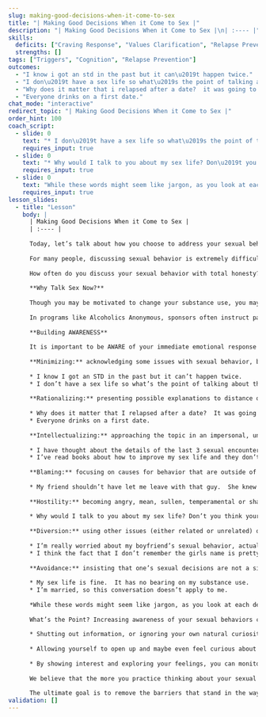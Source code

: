 ```yaml
---
slug: making-good-decisions-when-it-come-to-sex
title: "| Making Good Decisions When it Come to Sex |"
description: "| Making Good Decisions When it Come to Sex |\n| :---- |"
skills:
  deficits: ["Craving Response", "Values Clarification", "Relapse Prevention", "Cognitive Reframing"]
  strengths: []
tags: ["Triggers", "Cognition", "Relapse Prevention"]
outcomes:
  - "I know i got an std in the past but it can\u2019t happen twice."
  - "I don\u2019t have a sex life so what\u2019s the point of talking about this?"
  - "Why does it matter that i relapsed after a date?  it was going to happen at some point anyway."
  - "Everyone drinks on a first date."
chat_mode: "interactive"
redirect_topic: "| Making Good Decisions When it Come to Sex |"
order_hint: 100
coach_script:
  - slide: 0
    text: "* I don\u2019t have a sex life so what\u2019s the point of talking about this?"
    requires_input: true
  - slide: 0
    text: "* Why would I talk to you about my sex life? Don\u2019t you think your curiosity is a bit strange?"
    requires_input: true
  - slide: 0
    text: "While these words might seem like jargon, as you look at each description, are there any that feel familiar to you?  How comfortable do you feel having an open discussion about your sexuality and sexual behavior?"
    requires_input: true
lesson_slides:
  - title: "Lesson"
    body: |
      | Making Good Decisions When it Come to Sex |
      | :---- |
      
      Today, let’s talk about how you choose to address your sexual behaviors and sex life while making changes in your substance use patterns. Again, this can be an awkward session, so please feel free to participate as little or much as you want. I hope you will feel comfortable being open and honest with me even if it feels uncomfortable at times. We do this session because often, people who are changing their substance using behavior don’t know (or don’t want to believe) that their sexual behavior has any impact on that struggle.  This session should be an opportunity for you to discuss your sexual health in the context of your efforts to make changes in your substance use. How does that sound to you? 
      
      For many people, discussing sexual behavior is extremely difficult, and often avoided altogether. Because it is such a personal and private topic, it can be frightening and even painful to examine your sexual choices with honesty and without judgment. In an increasingly diverse world, we all hear a variety of messages about sexual behavior, sexual satisfaction, relationships and love from family, friends, and the media.  Add to this the feelings that come with examining your use of substances, and you have a pretty overwhelming combination. At the same time, people often find they are relieved to have a private and non-judgmental space to openly discuss their sexuality in therapy.  Talk about sex with someone you trust can help you to get in touch with your own feelings and values about sex.
      
      How often do you discuss your sexual behavior with total honesty? Who could you or do you discuss it with?  I hope that by creating a safe place in treatment for you to reflect on your sexuality, you can begin to consider how having a satisfying and enjoyable sexual life can be an important part of your overall health and happiness.  Let’s read on about why now?
      
      **Why Talk Sex Now?**  
      
      Though you may be motivated to change your substance use, you may feel that discussing your sex-life is not what you signed up for.  We know that many people who are struggling to change their use of substances actively avoid discussing their sexual choices.  They avoid talking about the relationship between their use of substances and their sex life even more.  Many don’t understand why this topic is so important and feel put on the spot or defensive when the subject comes up.  We hope that you will tolerate this discussion as there is a lot of evidence that thinking through your relationship with sex can be helpful in making larger life changes and in particular changes in your use of substances or engagement in other compulsive behaviors.
      
      In programs like Alcoholics Anonymous, sponsors often instruct participants to abstain from sex and/or new relationships in the first year of sobriety.  While you may agree, disagree, or have no opinion, I want to encourage you to examine the relationship between sex and your substance use. Are you aware of having any particular reaction to this topic?  
      
      **Building AWARENESS**
      
      It is important to be AWARE of your immediate emotional response to discussing this topic as a part of treatment.  People respond to it in different ways: while some people are glad to have the chance to really talk about their sexuality, others dismiss it as irrelevant to their treatment or resort to making jokes or sexually explicit comments to cope with their feelings.  Here are some of the ways people tend to block conversations about their sexual behavior.  We draw your attention to these ways of coping because they tend to shut potentially helpful discussions down and promote avoidance of feelings that may be important to understand.  See if you can identify anyone that might be getting in your way:
      
      **Minimizing:** acknowledging some issues with sexual behavior, but discounting them as either insignificant or unimportant.  This can occur even when a person’s sexual behavior has resulted in negative consequences for their health, safety or intimate relationships.
      
      * I know I got an STD in the past but it can’t happen twice.  
      * I don’t have a sex life so what’s the point of talking about this? 
      
      **Rationalizing:** presenting possible explanations to distance one’s self from responsibility.
      
      * Why does it matter that I relapsed after a date?  It was going to happen at some point anyway.  
      * Everyone drinks on a first date.
      
      **Intellectualizing:** approaching the topic in an impersonal, unemotional way.
      
      * I have thought about the details of the last 3 sexual encounters I’ve had, and I know what I need to do.  
      * I’ve read books about how to improve my sex life and they don’t help.
      
      **Blaming:** focusing on causes for behavior that are outside of yourself and beyond your control.
      
      * My friend shouldn’t have let me leave with that guy.  She knew that I was drunk, and that it’s hard for me to resist going home with someone after a few drinks.
      
      **Hostility:** becoming angry, mean, sullen, temperamental or shaming towards anyone who attempts to talk to you about your sexual behavior.
      
      * Why would I talk to you about my sex life? Don’t you think your curiosity is a bit strange?
      
      **Diversion:** using other issues (either related or unrelated) or making jokes to take the focus off of your sexual behavior.
      
      * I’m really worried about my boyfriend’s sexual behavior, actually…  
      * I think the fact that I don’t remember the girls name is pretty funny..
      
      **Avoidance:** insisting that one’s sexual decisions are not a significant concern in the treatment of their substance use.  Like minimizing, this often occurs even when a person has experienced negative consequences to one or more areas of his or her life.
      
      * My sex life is fine.  It has no bearing on my substance use.  
      * I’m married, so this conversation doesn’t apply to me.
      
      *While these words might seem like jargon, as you look at each description, are there any that feel familiar to you?  How comfortable do you feel having an open discussion about your sexuality and sexual behavior?* 
      
      What’s the Point? Increasing awareness of your sexual behaviors can improve your chances of reaching larger goals around your substance use.  For example:
      
      * Shutting out information, or ignoring your own natural curiosity about sexual behavior, increases the risk of relapse, because you don’t give yourself the opportunity to prepare for triggers that arise in sexual scenarios.  
      
      * Allowing yourself to open up and maybe even feel curious about your sexual behavior is a great first step toward greater awareness.  Being open may also help you discover new things about yourself that may lead to greater satisfaction and increased pleasure.
      
      * By showing interest and exploring your feelings, you can monitor how and when they change, and thoughtfully consider how these behaviors might influence your change process.  
      
      We believe that the more you practice thinking about your sexual decisions in relationship to your substance use, the more likely you are to understand (and therefore change) any of your behaviors or decisions that link sex to drugs or alcohol.  
      
      The ultimate goal is to remove the barriers that stand in the way of AWARENESS.  We want you to be able to improve your sexual decision-making skills and increase the odds that you will reach your larger goals in treatment (e.g., reducing risk of relapse, or improving a relationship).
validation: []
---
```

